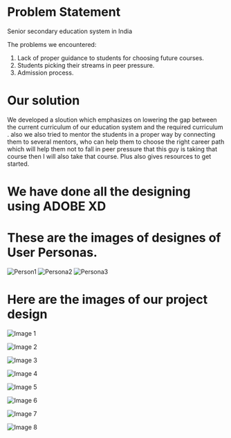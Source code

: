 # Problem Statement
Senior secondary education system in India

The problems we encountered: 

1. Lack of proper guidance to students for choosing future courses.
1. Students picking their streams in peer pressure.
1. Admission process.

# Our solution 
We developed a sloution which emphasizes on lowering the gap between the current curriculum of our education system and the required curriculum .
also we also tried to mentor the students in a proper way by connecting them to several mentors, who can help them to choose the right career path which will help them not to fall in peer pressure that this guy is taking that course then I will also take that course.
Plus also gives resources to get started.


# We have done all the designing using ADOBE XD

# These are the images of designes of User Personas.
![Person1](https://github.com/thedevelopersanjeev/ESYAIIITD/blob/d321835743028c0c45598674d402aac49fac2b32/Persona1.png?raw=true)
![Persona2](https://github.com/thedevelopersanjeev/ESYAIIITD/blob/d321835743028c0c45598674d402aac49fac2b32/Persona2.png?raw=true)
![Persona3](https://github.com/thedevelopersanjeev/ESYAIIITD/blob/d321835743028c0c45598674d402aac49fac2b32/Persona3.png?raw=true)

# Here are the images of our project design 
![Image 1](https://github.com/thedevelopersanjeev/ESYAIIITD/blob/5b71adea5d38d2789ddc4ef85d9ae625b2381c4e/final.png?raw=true)

![Image 2](https://github.com/thedevelopersanjeev/ESYAIIITD/blob/646bf7ba365e541f5570ef1cb583e5b829eff029/1.png?raw=true)

![Image 3](https://github.com/thedevelopersanjeev/ESYAIIITD/blob/646bf7ba365e541f5570ef1cb583e5b829eff029/4.png?raw=true)

![Image 4](https://github.com/thedevelopersanjeev/ESYAIIITD/blob/646bf7ba365e541f5570ef1cb583e5b829eff029/5.png?raw=true)

![Image 5](https://github.com/thedevelopersanjeev/ESYAIIITD/blob/646bf7ba365e541f5570ef1cb583e5b829eff029/6.png?raw=true)

![Image 6](https://github.com/thedevelopersanjeev/ESYAIIITD/blob/646bf7ba365e541f5570ef1cb583e5b829eff029/7.png?raw=true)

![Image 7](https://github.com/thedevelopersanjeev/ESYAIIITD/blob/646bf7ba365e541f5570ef1cb583e5b829eff029/8.png?raw=true)

![Image 8](https://github.com/thedevelopersanjeev/ESYAIIITD/blob/646bf7ba365e541f5570ef1cb583e5b829eff029/9.png?raw=true)
